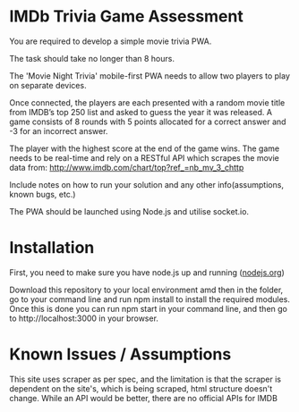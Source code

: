 IMDb Trivia Game Assessment
==============

You are required to develop a simple movie trivia PWA. 

The task should take no longer than 8 hours. 

The 'Movie Night Trivia' mobile-first PWA needs to allow two players to play on separate devices. 

Once connected, the players are each presented with a random movie title from IMDB’s top 250 list and asked to guess the year it was released. A game consists of 8 rounds with 5 points allocated for a correct answer and -3 for an incorrect answer. 

The player with the highest score at the end of the game wins. The game needs to be real-time and rely on a RESTful API which scrapes the movie data from: http://www.imdb.com/chart/top?ref_=nb_mv_3_chttp 

Include notes on how to run your solution and any other info(assumptions, known bugs, etc.) 

The PWA should be launched using Node.js and utilise socket.io. 

Installation
=============

First, you need to make sure you have node.js up and running ([nodejs.org](http://nodejs.org/))

Download this repository to your local environment amd then in the folder, go to your command line and run npm install to install the required modules. Once this is done you can run npm start in your command line, and then go to http://localhost:3000 in your browser. 

Known Issues / Assumptions
==========================

This site uses scraper as per spec, and the limitation is that the scraper is dependent on the site's, which is being scraped, html structure doesn't change. While an API would be better, there are no official APIs for IMDB
